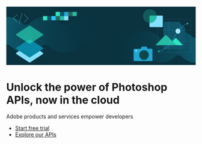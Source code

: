 [//]: # (Based on https://docs.google.com/document/d/1Z2CJ3U2uo6oAWYYwSHycGKX8IifmMs0mHzQdparqmYc/edit?tab=t.0#heading=h.xp3vovg9nv3x, https://stage--adp-devsite--adobedocs.aem.page/tools/sidekick/blocks/sitehero)

<SiteHero slots="image, heading, text, buttons" variant="xl" background="rgb(64, 34, 138)"/>

![Hero image](../../../assets/hero.png)

# Unlock the power of Photoshop APIs, now in the cloud

Adobe products and services empower developers

* [Start free trial](https://developer.adobe.com/apis)
* [Explore our APIs](https://developer.adobe.com/apis)